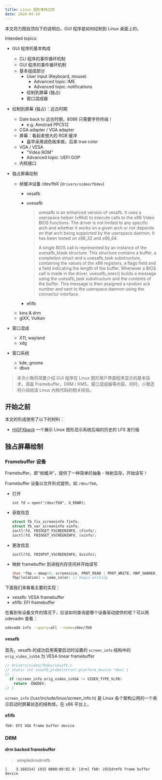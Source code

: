 ```yaml
---
title: Linux 图形堆栈之旅
date: 2024-04-10
---
```


本文将力图自顶向下的说明白，GUI 程序是如何绘制到 Linux 桌面上的。

Intended topics:
- GUI 程序的基本构成
  - CLI 程序的事件循环机制
  - GUI 程序的事件循环机制
  - 基本组成部分
    - User input (Keyboard, mouse)
      - Advanced topic: IME
      - Advanced topic: notifications
    - 绘制到屏幕 (独占)
    - 窗口混成器
- 绘制到屏幕 (独占)：远古时期
  - Date back to 远古时期，8086 只需要字符终端！
    - e.g. Amstrad PPC512
  - CGA adapter / VGA adapter
  - 屏幕：看起来很大的 RGB 缓冲
    - 最早采用调色板来做，后来 true color
  - VGA / VESA
    - "Video ROM"
    - Advanced topic: UEFI GOP
  - 内核接口

- 独占屏幕绘制
  - 帧缓冲设备 /dev/fbX (`drivers/video/fbdev`)
    - vesafb
    - uvesafb
      > uvesafb is an enhanced version of vesafb.  It uses a userspace helper (v86d)
        to execute calls to the x86 Video BIOS functions.  The driver is not limited
        to any specific arch and whether it works on a given arch or not depends on
        that arch being supported by the userspace daemon.  It has been tested on
        x86_32 and x86_64.
      > 
      > A single BIOS call is represented by an instance of the uvesafb_ktask
        structure.  This structure contains a buffer, a completion struct and a
        uvesafb_task substructure, containing the values of the x86 registers, a flags
        field and a field indicating the length of the buffer.  Whenever a BIOS call
        is made in the driver, uvesafb_exec() builds a message using the uvesafb_task
        substructure and the contents of the buffer.  This message is then assigned a
        random ack number and sent to the userspace daemon using the connector
        interface.
      
    - efifb
  - kms & drm
  - glXX, Vulkan
- 窗口混成
  - X11, wayland
  - xdg
- 窗口系统
  - kde, gnome
  - dbus

> 本次小聚将简要介绍 GUI 程序在 Linux 图形用户界面程序显示的基本技术，涵盖 Framebuffer，DRM / KMS，窗口混成器等内容。同时，小聚还将介绍阅读 Linux 内核代码的相关经验。

## 开始之前

本文的形成使用了以下的材料：
- [HiGFXback](https://higfxback.github.io/) 一个展示 Linux 图形显示系统后端的历史的 LFS 发行版

## 独占屏幕绘制

### Framebuffer 设备

Framebuffer，即“帧缓冲”，提供了一种简单的抽象 - 映射显存，开始读写！

Framebuffer 设备以文件形式提供，如 `/dev/fb0`。

- 打开

  `int fd = open("/dev/fb0", O_RDWR);`
- 获取信息

  ```c
  struct fb_fix_screeninfo finfo;
  struct fb_var_screeninfo vinfo;
  ioctl(fd, FBIOGET_FSCREENINFO, &finfo); 
  ioctl(fd, FBIOGET_VSCREENINFO, &vinfo);
  ```

- 更改信息
  
  `ioctl(fd, FBIOPUT_VSCREENINFO, &vinfo);`

- 映射 framebuffer 到进程内存空间并开始读写
  
  ```c
  char *fbp = mmap(0, screensize, PROT_READ | PROT_WRITE, MAP_SHARED, fd, 0);
  fbp[location] = some_color; // begin writing
  ```

下面我们来看看主要的实现：
- vesafb: VESA framebuffer
- efifb: EFI framebuffer

在看到有设备文件的情况下，应该如何查询是哪个设备驱动提供的呢？可以用 udevadm 查看：

```bash
udevadm info --query=all --name=/dev/fb0
```

#### vesafb

首先，vesafb 的成功启用需要启动时设置的 `screen_info` 结构中的 `orig_video_isVGA` 为 VESA linear framebuffer

```c
// drivers/video/fbdev/vesafb.c
// static int vesafb_probe(struct platform_device *dev) {
// ...
  if (screen_info.orig_video_isVGA != VIDEO_TYPE_VLFB)
  	return -ENODEV;
// }
```

`screen_info` (/usr/include/linux/screen_info.h) 是 Linux 各个架构公用的一个表示启动时屏幕状态的结构体。在 x86 平台上，

#### efifb

```
fb0: EFI VGA frame buffer device
```

### DRM

#### drm backed framebuffer

> simpledrmdrmfb

```
[    3.168314] i915 0000:00:02.0: [drm] fb0: i915drmfb frame buffer device
```